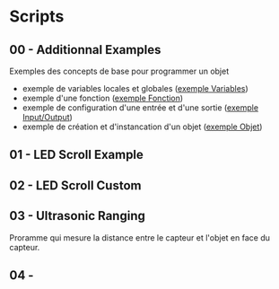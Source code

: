 # Scripts

## 00 - Additionnal Examples

Exemples des concepts de base pour programmer un objet 
* exemple de variables locales et globales ([exemple Variables](./00-additionalExamples/exempleVariables/exempleVariables.ino))
* exemple d'une fonction ([exemple Fonction](./00-additionalExamples/exempleFonction/exempleFonction.ino))
* exemple de configuration d'une entrée et d'une sortie ([exemple Input/Output](./00-additionalExamples/exempleInputOutput/ExempleInputOutput.ino))
* exemple de création et d'instancation d'un objet ([exemple Objet](./00-additionalExamples/exempleObjetBoite/exempleObjetBoite.ino))


## 01 - LED Scroll Example

## 02 - LED Scroll Custom



## 03 - Ultrasonic Ranging

Proramme qui mesure la distance entre le capteur et l'objet en face du capteur. 

## 04 - 